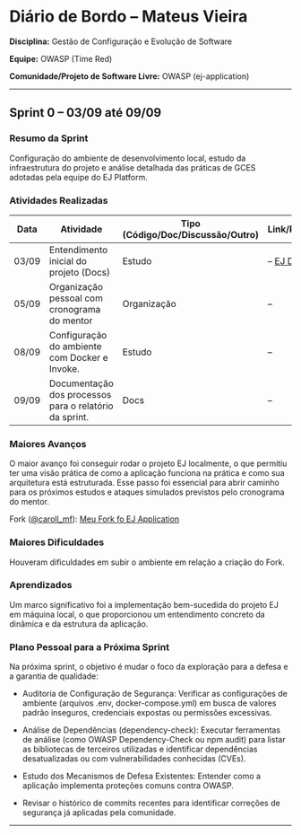 # Diário de Bordo – Mateus Vieira

**Disciplina:** Gestão de Configuração e Evolução de Software

**Equipe:** OWASP (Time Red)

**Comunidade/Projeto de Software Livre:** OWASP (ej-application)

---

## Sprint 0 – 03/09 até 09/09

### Resumo da Sprint

Configuração do ambiente de desenvolvimento local, estudo da infraestrutura do projeto e análise detalhada das práticas de GCES adotadas pela equipe do EJ Platform.

### Atividades Realizadas

| Data  | Atividade                                    | Tipo (Código/Doc/Discussão/Outro) | Link/Referência | Status    |
| ----- | -------------------------------------------- | --------------------------------- | --------------- | --------- |
| 03/09 | Entendimento inicial do projeto (Docs)       | Estudo                            | – [EJ Docs](https://www.ejplatform.org/docs/) | Concluído |
| 05/09 | Organização pessoal com cronograma do mentor | Organização                       | –               | Concluído |
| 08/09 |Configuração do ambiente com Docker e Invoke.          | Estudo                            | –               | Concluído |
| 09/09 | Documentação dos processos para o relatório da sprint.           | Docs                              | –               | Concluído |

### Maiores Avanços

O maior avanço foi conseguir rodar o projeto EJ localmente, o que permitiu ter uma visão prática de como a aplicação funciona na prática e como sua arquitetura está estruturada. Esse passo foi essencial para abrir caminho para os próximos estudos e ataques simulados previstos pelo cronograma do mentor.

Fork ([@caroll_mf](https://gitlab.com/caroll_mf)): [Meu Fork fo EJ Application](https://gitlab.com/caroll_mf/ej-application)

### Maiores Dificuldades

Houveram dificuldades em subir o ambiente em relação a criação do Fork.

### Aprendizados

Um marco significativo foi a implementação bem-sucedida do projeto EJ em máquina local, o que proporcionou um entendimento concreto da dinâmica e da estrutura da aplicação.

### Plano Pessoal para a Próxima Sprint

Na próxima sprint, o objetivo é mudar o foco da exploração para a defesa e a garantia de qualidade:

* Auditoria de Configuração de Segurança: Verificar as configurações de ambiente (arquivos .env, docker-compose.yml) em busca de valores padrão inseguros, credenciais expostas ou permissões excessivas.


* Análise de Dependências (dependency-check): Executar ferramentas de análise (como OWASP Dependency-Check ou npm audit) para listar as bibliotecas de terceiros utilizadas e identificar dependências desatualizadas ou com vulnerabilidades conhecidas (CVEs).

* Estudo dos Mecanismos de Defesa Existentes: Entender como a aplicação implementa proteções comuns contra OWASP.

* Revisar o histórico de commits recentes para identificar correções de segurança já aplicadas pela comunidade.

---

